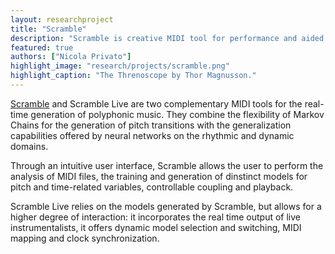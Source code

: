 ```yaml
---
layout: researchproject
title: "Scramble"
description: "Scramble is creative MIDI tool for performance and aided composition"
featured: true
authors: ["Nicola Privato"]
highlight_image: "research/projects/scramble.png"
highlight_caption: "The Threnoscope by Thor Magnusson."
---
```


<a href="https://thormagnusson.github.io/threnoscope/" title="Threnoscope">Scramble</a> and Scramble Live are two complementary MIDI tools for the real-time generation of polyphonic music. They combine the flexibility of Markov Chains for the generation of pitch transitions with the generalization capabilities offered by neural networks on the rhythmic and dynamic domains. 

Through an intuitive user interface, Scramble allows the user to perform the analysis of MIDI files, the training and generation of dinstinct models for pitch and time-related variables, controllable coupling and playback. 

Scramble Live relies on the models generated by Scramble, but allows for a higher degree of interaction: it incorporates the real time output of live instrumentalists, it offers dynamic model selection and switching, MIDI mapping and clock synchronization. 
